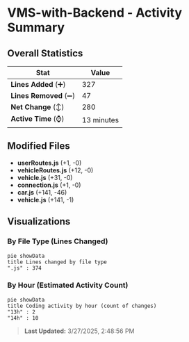 # VMS-with-Backend - Activity Summary 

## Overall Statistics

| Stat                   | Value                                                             |
| ---------------------- | ----------------------------------------------------------------- |
| **Lines Added** (➕)   | 327                                          |
| **Lines Removed** (➖) | 47                                        |
| **Net Change** (↕)    | 280                |
| **Active Time** (⌚)   | 13 minutes |


## Modified Files
- **userRoutes.js** (+1, -0)
- **vehicleRoutes.js** (+12, -0)
- **vehicle.js** (+31, -0)
- **connection.js** (+1, -0)
- **car.js** (+141, -46)
- **vehicle.js** (+141, -1)

## Visualizations

### By File Type (Lines Changed)

```mermaid
pie showData
title Lines changed by file type
".js" : 374
```

### By Hour (Estimated Activity Count)

```mermaid
pie showData
title Coding activity by hour (count of changes)
"13h" : 2
"14h" : 10
```


> **Last Updated:** 3/27/2025, 2:48:56 PM